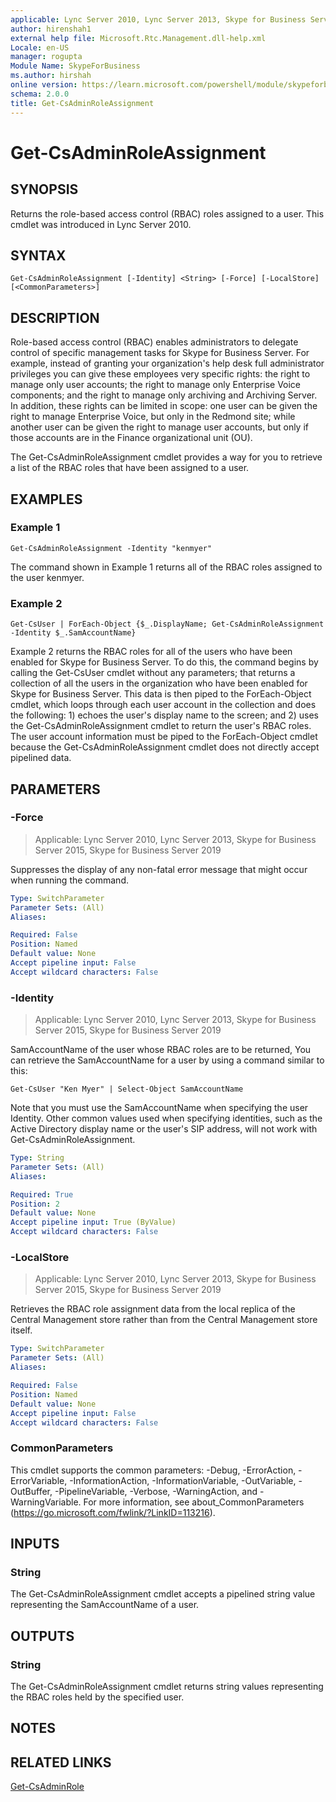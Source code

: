 ```yaml
---
applicable: Lync Server 2010, Lync Server 2013, Skype for Business Server 2015, Skype for Business Server 2019
author: hirenshah1
external help file: Microsoft.Rtc.Management.dll-help.xml
Locale: en-US
manager: rogupta
Module Name: SkypeForBusiness
ms.author: hirshah
online version: https://learn.microsoft.com/powershell/module/skypeforbusiness/get-csadminroleassignment
schema: 2.0.0
title: Get-CsAdminRoleAssignment
---
```


# Get-CsAdminRoleAssignment

## SYNOPSIS
Returns the role-based access control (RBAC) roles assigned to a user.
This cmdlet was introduced in Lync Server 2010.


## SYNTAX

```
Get-CsAdminRoleAssignment [-Identity] <String> [-Force] [-LocalStore] [<CommonParameters>]
```

## DESCRIPTION
Role-based access control (RBAC) enables administrators to delegate control of specific management tasks for Skype for Business Server.
For example, instead of granting your organization's help desk full administrator privileges you can give these employees very specific rights: the right to manage only user accounts; the right to manage only Enterprise Voice components; and the right to manage only archiving and Archiving Server.
In addition, these rights can be limited in scope: one user can be given the right to manage Enterprise Voice, but only in the Redmond site; while another user can be given the right to manage user accounts, but only if those accounts are in the Finance organizational unit (OU).

The Get-CsAdminRoleAssignment cmdlet provides a way for you to retrieve a list of the RBAC roles that have been assigned to a user.


## EXAMPLES

### Example 1
```
Get-CsAdminRoleAssignment -Identity "kenmyer"
```

The command shown in Example 1 returns all of the RBAC roles assigned to the user kenmyer.

### Example 2
```
Get-CsUser | ForEach-Object {$_.DisplayName; Get-CsAdminRoleAssignment -Identity $_.SamAccountName}
```

Example 2 returns the RBAC roles for all of the users who have been enabled for Skype for Business Server.
To do this, the command begins by calling the Get-CsUser cmdlet without any parameters; that returns a collection of all the users in the organization who have been enabled for Skype for Business Server.
This data is then piped to the ForEach-Object cmdlet, which loops through each user account in the collection and does the following: 1) echoes the user's display name to the screen; and 2) uses the Get-CsAdminRoleAssignment cmdlet to return the user's RBAC roles.
The user account information must be piped to the ForEach-Object cmdlet because the Get-CsAdminRoleAssignment cmdlet does not directly accept pipelined data.


## PARAMETERS

### -Force

> Applicable: Lync Server 2010, Lync Server 2013, Skype for Business Server 2015, Skype for Business Server 2019

Suppresses the display of any non-fatal error message that might occur when running the command.

```yaml
Type: SwitchParameter
Parameter Sets: (All)
Aliases:

Required: False
Position: Named
Default value: None
Accept pipeline input: False
Accept wildcard characters: False
```

### -Identity

> Applicable: Lync Server 2010, Lync Server 2013, Skype for Business Server 2015, Skype for Business Server 2019

SamAccountName of the user whose RBAC roles are to be returned, You can retrieve the SamAccountName for a user by using a command similar to this:

`Get-CsUser "Ken Myer" | Select-Object SamAccountName`

Note that you must use the SamAccountName when specifying the user Identity.
Other common values used when specifying identities, such as the Active Directory display name or the user's SIP address, will not work with Get-CsAdminRoleAssignment.

```yaml
Type: String
Parameter Sets: (All)
Aliases:

Required: True
Position: 2
Default value: None
Accept pipeline input: True (ByValue)
Accept wildcard characters: False
```

### -LocalStore

> Applicable: Lync Server 2010, Lync Server 2013, Skype for Business Server 2015, Skype for Business Server 2019

Retrieves the RBAC role assignment data from the local replica of the Central Management store rather than from the Central Management store itself.

```yaml
Type: SwitchParameter
Parameter Sets: (All)
Aliases:

Required: False
Position: Named
Default value: None
Accept pipeline input: False
Accept wildcard characters: False
```

### CommonParameters
This cmdlet supports the common parameters: -Debug, -ErrorAction, -ErrorVariable, -InformationAction, -InformationVariable, -OutVariable, -OutBuffer, -PipelineVariable, -Verbose, -WarningAction, and -WarningVariable. For more information, see about_CommonParameters (https://go.microsoft.com/fwlink/?LinkID=113216).


## INPUTS

### String
The Get-CsAdminRoleAssignment cmdlet accepts a pipelined string value representing the SamAccountName of a user.


## OUTPUTS

### String
The Get-CsAdminRoleAssignment cmdlet returns string values representing the RBAC roles held by the specified user.


## NOTES


## RELATED LINKS

[Get-CsAdminRole](Get-CsAdminRole.md)
